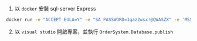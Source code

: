 1. 以 `docker` 安裝 sql-server Express

```bash
docker run -e "ACCEPT_EULA=Y" -e "SA_PASSWORD=1qaz2wsx!@QWASZX" -e 'MSSQL_PID=Express' -p 1433:1433 -d mcr.microsoft.com/mssql/server:2017-latest-ubuntu
```
2. 以 `visual studio` 開啟專案，並執行 `OrderSystem.Database.publish`